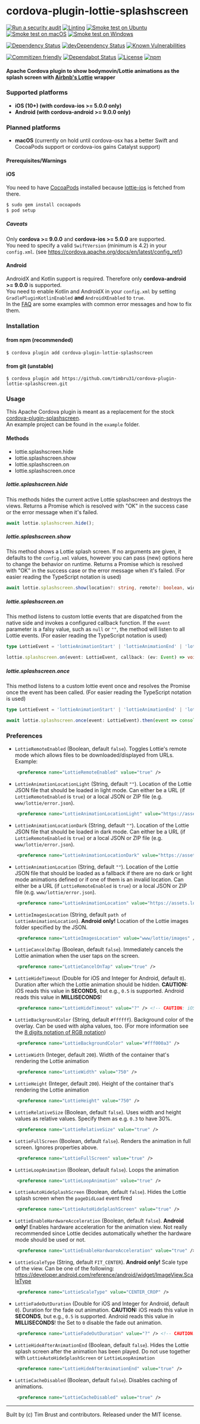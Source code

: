 # cordova-plugin-lottie-splashscreen

[![Run a security audit](https://github.com/timbru31/cordova-plugin-lottie-splashscreen/workflows/Run%20a%20security%20audit/badge.svg)](https://github.com/timbru31/cordova-plugin-lottie-splashscreen/actions?query=workflow%3A%22Run+a+security+audit%22)
[![Linting](https://github.com/timbru31/cordova-plugin-lottie-splashscreen/workflows/Linting/badge.svg)](https://github.com/timbru31/cordova-plugin-lottie-splashscreen/actions?query=workflow%3ALinting)
[![Smoke test on Ubuntu](https://github.com/timbru31/cordova-plugin-lottie-splashscreen/workflows/Smoke%20test%20on%20Ubuntu/badge.svg)](https://github.com/timbru31/cordova-plugin-lottie-splashscreen/actions?query=workflow%3A%22Smoke+test+on+Ubuntu%22)
[![Smoke test on macOS](https://github.com/timbru31/cordova-plugin-lottie-splashscreen/workflows/Smoke%20test%20on%20macOS/badge.svg)](https://github.com/timbru31/cordova-plugin-lottie-splashscreen/actions?query=workflow%3A%22Smoke+test+on+macOS%22)
[![Smoke test on Windows](https://github.com/timbru31/cordova-plugin-lottie-splashscreen/workflows/Smoke%20test%20on%20Windows/badge.svg)](https://github.com/timbru31/cordova-plugin-lottie-splashscreen/actions?query=workflow%3A%22Smoke+test+on+Windows%22)

[![Dependency Status](https://david-dm.org/timbru31/cordova-plugin-lottie-splashscreen.svg)](https://david-dm.org/timbru31/cordova-plugin-lottie-splashscreen)
[![devDependency Status](https://david-dm.org/timbru31/cordova-plugin-lottie-splashscreen/dev-status.svg)](https://david-dm.org/timbru31/cordova-plugin-lottie-splashscreen#info=devDependencies)
[![Known Vulnerabilities](https://snyk.io/test/github/timbru31/cordova-plugin-lottie-splashscreen/badge.svg)](https://snyk.io/test/github/timbru31/cordova-plugin-lottie-splashscreen)

[![Commitizen friendly](https://img.shields.io/badge/commitizen-friendly-brightgreen.svg)](https://commitizen.github.io/cz-cli/)
[![Dependabot Status](https://api.dependabot.com/badges/status?host=github&repo=timbru31/cordova-plugin-lottie-splashscreen)](https://dependabot.com)
[![License](https://img.shields.io/badge/License-MIT-blue.svg)](LICENSE)
[![npm](https://img.shields.io/npm/v/cordova-plugin-lottie-splashscreen.svg)](https://www.npmjs.com/package/cordova-plugin-lottie-splashscreen)

#### Apache Cordova plugin to show bodymovin/Lottie animations as the splash screen with [Airbnb's Lottie](https://airbnb.io/lottie/) wrapper

### Supported platforms

-   **iOS (10+) (with cordova-ios >= 5.0.0 only)**
-   **Android (with cordova-android >= 9.0.0 only)**

### Planned platforms

-   **macOS** (currently on hold until cordova-osx has a better Swift and CocoaPods support or cordova-ios gains Catalyst support)

#### Prerequisites/Warnings

#### iOS

You need to have [CocoaPods](https://cocoapods.org/) installed because [lottie-ios](https://cocoapods.org/pods/lottie-ios) is fetched from there.

```sh
$ sudo gem install cocoapods
$ pod setup
```

##### Caveats

Only **cordova >= 9.0.0** and **cordova-ios >= 5.0.0** are supported.  
You need to specify a valid `SwiftVersion` (minimum is 4.2) in your `config.xml`. (see https://cordova.apache.org/docs/en/latest/config_ref/)

#### Android

AndroidX and Kotlin support is required. Therefore only **cordova-android >= 9.0.0** is supported.  
You need to enable Kotlin and AndroidX in your `config.xml` by setting `GradlePluginKotlinEnabled` **and** `AndroidXEnabled` to `true`.  
In the [FAQ](FAQ.md) are some examples with common error messages and how to fix them.

### Installation

#### from npm (recommended)

`$ cordova plugin add cordova-plugin-lottie-splashscreen`

#### from git (unstable)

`$ cordova plugin add https://github.com/timbru31/cordova-plugin-lottie-splashscreen.git`

### Usage

This Apache Cordova plugin is meant as a replacement for the stock [cordova-plugin-splashscreen](https://github.com/apache/cordova-plugin-splashscreen).  
An example project can be found in the `example` folder.

#### Methods

-   lottie.splashscreen.hide
-   lottie.splashscreen.show
-   lottie.splashscreen.on
-   lottie.splashscreen.once

##### lottie.splashscreen.hide

This methods hides the current active Lottie splashscreen and destroys the views. Returns a Promise which is resolved with "OK" in the success case or the error message when it's failed.

```js
await lottie.splashscreen.hide();
```

##### lottie.splashscreen.show

This method shows a Lottie splash screen. If no arguments are given, it defaults to the `config.xml` values, however you can pass (new) options here to change the behavior on runtime. Returns a Promise which is resolved with "OK" in the success case or the error message when it's failed. (For easier reading the TypeScript notation is used)

```ts
await lottie.splashscreen.show(location?: string, remote?: boolean, width?: number, height?: number)
```

##### lottie.splashscreen.on

This method listens to custom lottie events that are dispatched from the native side and invokes a configured callback function. If the `event` parameter is a falsy value, such as `null` or `""`, the method will listen to all Lottie events. (For easier reading the TypeScript notation is used)

```ts
type LottieEvent = 'lottieAnimationStart' | 'lottieAnimationEnd' | 'lottieAnimationCancel' | 'lottieAnimationRepeat';

lottie.splashscreen.on(event: LottieEvent, callback: (ev: Event) => void);
```

##### lottie.splashscreen.once

This method listens to a custom lottie event once and resolves the Promise once the event has been called. (For easier reading the TypeScript notation is used)

```ts
type LottieEvent = 'lottieAnimationStart' | 'lottieAnimationEnd' | 'lottieAnimationCancel' | 'lottieAnimationRepeat';

await lottie.splashscreen.once(event: LottieEvent).then(event => console.log(event));
```

### Preferences

-   `LottieRemoteEnabled` (Boolean, default `false`). Toggles Lottie's remote mode which allows files to be downloaded/displayed from URLs. Example:

```xml
    <preference name="LottieRemoteEnabled" value="true" />
```

-   `LottieAnimationLocationLight` (String, default `""`). Location of the Lottie JSON file that should be loaded in light mode. Can either be a URL (if `LottieRemoteEnabled` is `true`) or a local JSON or ZIP file (e.g. `www/lottie/error.json`).

```xml
    <preference name="LottieAnimationLocationLight" value="https://assets.lottiefiles.com/datafiles/99nA1a7mkSF3Oz8/data.json" />
```

-   `LottieAnimationLocationDark` (String, default `""`). Location of the Lottie JSON file that should be loaded in dark mode. Can either be a URL (if `LottieRemoteEnabled` is `true`) or a local JSON or ZIP file (e.g. `www/lottie/error.json`).

```xml
    <preference name="LottieAnimationLocationDark" value="https://assets.lottiefiles.com/datafiles/99nA1a7mkSF3Oz8/data.json" />
```

-   `LottieAnimationLocation` (String, default `""`). Location of the Lottie JSON file that should be loaded as a fallback if there are no dark or light mode animations defined or if one of them is an invalid location. Can either be a URL (if `LottieRemoteEnabled` is `true`) or a local JSON or ZIP file (e.g. `www/lottie/error.json`).

```xml
    <preference name="LottieAnimationLocation" value="https://assets.lottiefiles.com/datafiles/99nA1a7mkSF3Oz8/data.json" />
```

-   `LottieImagesLocation` (String, default `path of LottieAnimationLocation`). **Android only!** Location of the Lottie images folder specified by the JSON.

```xml
    <preference name="LottieImagesLocation" value="www/lottie/images" />
```

-   `LottieCancelOnTap` (Boolean, default `false`). Immediately cancels the Lottie animation when the user taps on the screen.

```xml
    <preference name="LottieCancelOnTap" value="true" />
```

-   `LottieHideTimeout` (Double for iOS and Integer for Android, default `0`). Duration after which the Lottie animation should be hidden. **CAUTION:** iOS reads this value in **SECONDS**, but e.g., `0.5` is supported. Android reads this value in **MILLISECONDS**!

```xml
    <preference name="LottieHideTimeout" value="?" /> <!-- CAUTION: iOS reads this value in **SECONDS**, Android reads this value in **MILLISECONDS**>
```

-   `LottieBackgroundColor` (String, default `#ffffff`). Background color of the overlay. Can be used with alpha values, too. (For more information see the [8 digits notation of RGB notation](https://drafts.csswg.org/css-color/#hex-notation))

```xml
    <preference name="LottieBackgroundColor" value="#fff000a3" />
```

-   `LottieWidth` (Integer, default `200`). Width of the container that's rendering the Lottie animation

```xml
    <preference name="LottieWidth" value="750" />
```

-   `LottieHeight` (Integer, default `200`). Height of the container that's rendering the Lottie animation

```xml
    <preference name="LottieHeight" value="750" />
```

-   `LottieRelativeSize` (Boolean, default `false`). Uses width and height values as relative values. Specify them as e.g. `0.3` to have 30%.

```xml
    <preference name="LottieRelativeSize" value="true" />
```

-   `LottieFullScreen` (Boolean, default `false`). Renders the animation in full screen. Ignores properties above.

```xml
    <preference name="LottieFullScreen" value="true" />
```

-   `LottieLoopAnimation` (Boolean, default `false`). Loops the animation

```xml
    <preference name="LottieLoopAnimation" value="true" />
```

-   `LottieAutoHideSplashScreen` (Boolean, default `false`). Hides the Lottie splash screen when the `pageDidLoad` event fired

```xml
    <preference name="LottieAutoHideSplashScreen" value="true" />
```

-   `LottieEnableHardwareAcceleration` (Boolean, default `false`). **Android only!** Enables hardware acceleration for the animation view. Not really recommended since Lottie decides automatically whether the hardware mode should be used or not.

```xml
    <preference name="LottieEnableHardwareAcceleration" value="true" />
```

-   `LottieScaleType` (String, default `FIT_CENTER`). **Android only!** Scale type of the view. Can be one of the following: https://developer.android.com/reference/android/widget/ImageView.ScaleType

```xml
    <preference name="LottieScaleType" value="CENTER_CROP" />
```

-   `LottieFadeOutDuration` (Double for iOS and Integer for Android, default `0`). Duration for the fade out animation. **CAUTION:** iOS reads this value in **SECONDS**, but e.g., `0.5` is supported. Android reads this value in **MILLISECONDS**! the Set to `0` disable the fade out animation.

```xml
    <preference name="LottieFadeOutDuration" value="?" /> <!-- CAUTION: iOS reads this value in **SECONDS**, Android reads this value in **MILLISECONDS**>
```

-   `LottieHideAfterAnimationEnd` (Boolean, default `false`). Hides the Lottie splash screen after the animation has been played. Do not use together with `LottieAutoHideSplashScreen` or `LottieLoopAnimation`

```xml
    <preference name="LottieHideAfterAnimationEnd" value="true" />
```

-   `LottieCacheDisabled` (Boolean, default `false`). Disables caching of animations.

```xml
    <preference name="LottieCacheDisabled" value="true" />
```

---

Built by (c) Tim Brust and contributors. Released under the MIT license.
